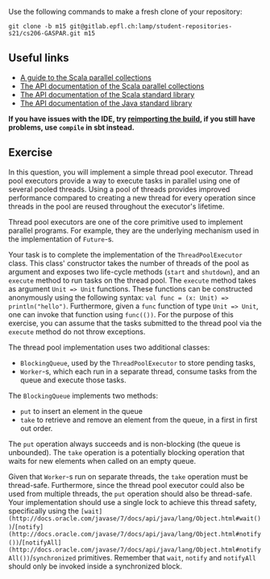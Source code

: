Use the following commands to make a fresh clone of your repository:

```
git clone -b m15 git@gitlab.epfl.ch:lamp/student-repositories-s21/cs206-GASPAR.git m15
```

## Useful links

  * [A guide to the Scala parallel collections](https://docs.scala-lang.org/overviews/parallel-collections/overview.html)
  * [The API documentation of the Scala parallel collections](https://www.javadoc.io/doc/org.scala-lang.modules/scala-parallel-collections_2.13/latest/scala/collection/index.html)
  * [The API documentation of the Scala standard library](https://www.scala-lang.org/files/archive/api/2.13.4)
  * [The API documentation of the Java standard library](https://docs.oracle.com/en/java/javase/15/docs/api/index.html)

**If you have issues with the IDE, try [reimporting the
build](https://gitlab.epfl.ch/lamp/cs206/-/blob/master/labs/example-lab.md#ide-features-like-type-on-hover-or-go-to-definition-do-not-work),
if you still have problems, use `compile` in sbt instead.**

## Exercise

In this question, you will implement a simple thread pool executor.
Thread pool executors provide a way to execute tasks in parallel using one of several pooled threads.
Using a pool of threads provides improved performance compared to creating a new thread for every operation since threads in the pool are reused throughout the executor's lifetime.

Thread pool executors are one of the core primitive used to implement parallel programs. For example, they are the underlying mechanism used in the implementation of `Future`-s.

Your task is to complete the implementation of the `ThreadPoolExecutor` class. This class' constructor takes the number of threads of the pool as argument and exposes two life-cycle methods (`start` and `shutdown`), and an `execute` method to run tasks on the thread pool. The `execute` method takes as argument `Unit => Unit` functions. These functions can be constructed anonymously using the following syntax: `val func = (x: Unit) => println("hello")`. Furthermore, given a `func` function of type `Unit => Unit`, one can invoke that function using `func(())`.
For the purpose of this exercise, you can assume that the tasks submitted to the thread pool via the `execute` method do not throw exceptions.

The thread pool implementation uses two additional classes:
- `BlockingQueue`, used by the `ThreadPoolExecutor` to store pending tasks,
- `Worker`-s, which each run in a separate thread, consume tasks from the queue and execute those tasks.

The `BlockingQueue` implements two methods:
- `put` to insert an element in the queue
- `take` to retrieve and remove an element from the queue, in a first in first out order.

The `put` operation always succeeds and is non-blocking (the queue is unbounded).
The `take` operation is a potentially blocking operation that waits for new elements when called on an empty queue.

Given that `Worker`-s run on separate threads, the `take` operation must be thread-safe. Furthermore, since the thread pool executor could also be used from multiple threads, the `put` operation should also be thread-safe.
Your implementation should use a single lock to achieve this thread safety, specifically using the `[wait](http://docs.oracle.com/javase/7/docs/api/java/lang/Object.html#wait())`/`[notify](http://docs.oracle.com/javase/7/docs/api/java/lang/Object.html#notify())`/`[notifyAll](http://docs.oracle.com/javase/7/docs/api/java/lang/Object.html#notifyAll())`/`synchronized` primitives.
Remember that `wait`, `notify` and `notifyAll` should only be invoked inside a synchronized block.
